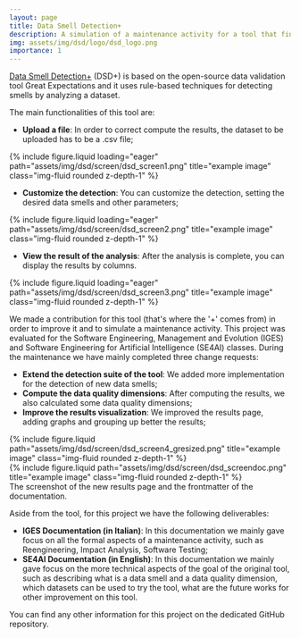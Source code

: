 ```yaml
---
layout: page
title: Data Smell Detection+
description: A simulation of a maintenance activity for a tool that finds data smells on an uploaded dataset.
img: assets/img/dsd/logo/dsd_logo.png
importance: 1
---
```


<a href="https://github.com/CpDant/DSD-plus">Data Smell Detection+</a> (DSD+) is based on the open-source data validation tool Great Expectations and 
it uses rule-based techniques for detecting smells by analyzing a dataset.

The main functionalities of this tool are:

- **Upload a file**: In order to correct compute the results, the dataset to be uploaded has to be a .csv file;
<div class="row">
    <div class="col-sm mt-3 mt-md-0">
        {% include figure.liquid loading="eager" path="assets/img/dsd/screen/dsd_screen1.png" title="example image" class="img-fluid rounded z-depth-1" %}
    </div>
</div>

- **Customize the detection**: You can customize the detection, setting the desired data smells and other parameters;
<div class="row">
    <div class="col-sm mt-3 mt-md-0">
        {% include figure.liquid loading="eager" path="assets/img/dsd/screen/dsd_screen2.png" title="example image" class="img-fluid rounded z-depth-1" %}
    </div>
</div>

- **View the result of the analysis**: After the analysis is complete, you can display the results by columns.
<div class="row">
    <div class="col-sm mt-3 mt-md-0">
        {% include figure.liquid loading="eager" path="assets/img/dsd/screen/dsd_screen3.png" title="example image" class="img-fluid rounded z-depth-1" %}
    </div>
</div>

We made a contribution for this tool (that's where the '+' comes from) in order to improve it and to simulate a maintenance activity. 
This project was evaluated for the Software Engineering, Management and Evolution (IGES) and Software Engineering for 
Artificial Intelligence (SE4AI) classes. During the maintenance we have mainly completed three change requests:
- **Extend the detection suite of the tool**: We added more implementation for the detection of new data smells;
- **Compute the data quality dimensions**: After computing the results, we also calculated some data quality dimensions;
- **Improve the results visualization**: We improved the results page, adding graphs and grouping up better the results;

<div class="row justify-content-sm-center">
    <div class="col-sm-8 mt-3 mt-md-0">
        {% include figure.liquid path="assets/img/dsd/screen/dsd_screen4_gresized.png" title="example image" class="img-fluid rounded z-depth-1" %}
    </div>
    <div class="col-sm-4 mt-3 mt-md-0">
        {% include figure.liquid path="assets/img/dsd/screen/dsd_screendoc.png" title="example image" class="img-fluid rounded z-depth-1" %}
    </div>
</div>
<div class="caption">
    The screenshot of the new results page and the frontmatter of the documentation.
</div>

Aside from the tool, for this project we have the following deliverables:
- **IGES Documentation (in Italian)**: In this documentation we mainly gave focus on all the formal aspects of a maintenance activity, 
such as Reengineering, Impact Analysis, Software Testing;
- **SE4AI Documentation (in English)**: In this documentation we mainly gave focus on the more technical aspects of the goal of the original tool, 
such as describing what is a data smell and a data quality dimension, which datasets can be used to try the tool, what are the future works for
other improvement on this tool.

You can find any other information for this project on the dedicated GitHub repository.

